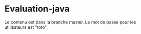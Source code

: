 # Evaluation-java
Le contenu est dans la branche master.
Le mot de passe pour les utilisateurs est "toto".

